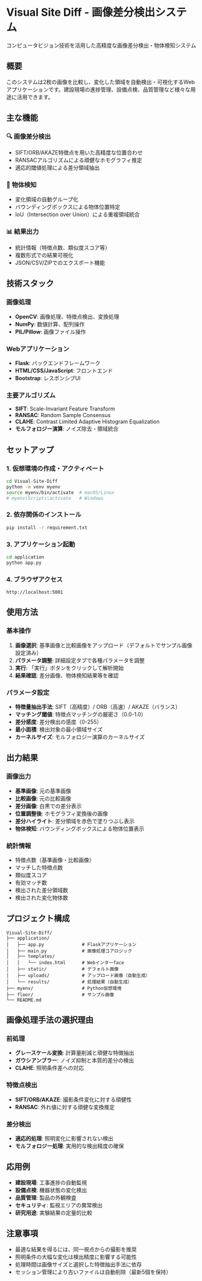 # Visual Site Diff - 画像差分検出システム

コンピュータビジョン技術を活用した高精度な画像差分検出・物体検知システム

## 概要

このシステムは2枚の画像を比較し、変化した領域を自動検出・可視化するWebアプリケーションです。建設現場の進捗管理、設備点検、品質管理など様々な用途に活用できます。

## 主な機能

### 🔍 画像差分検出
- SIFT/ORB/AKAZE特徴点を用いた高精度な位置合わせ
- RANSACアルゴリズムによる頑健なホモグラフィ推定
- 適応的閾値処理による差分領域抽出

### 🎯 物体検知
- 変化領域の自動グループ化
- バウンディングボックスによる物体位置特定
- IoU（Intersection over Union）による重複領域統合

### 📊 結果出力
- 統計情報（特徴点数、類似度スコア等）
- 複数形式での結果可視化
- JSON/CSV/ZIPでのエクスポート機能

## 技術スタック

### 画像処理
- **OpenCV**: 画像処理、特徴点検出、変換処理
- **NumPy**: 数値計算、配列操作
- **PIL/Pillow**: 画像ファイル操作

### Webアプリケーション
- **Flask**: バックエンドフレームワーク
- **HTML/CSS/JavaScript**: フロントエンド
- **Bootstrap**: レスポンシブUI

### 主要アルゴリズム
- **SIFT**: Scale-Invariant Feature Transform
- **RANSAC**: Random Sample Consensus
- **CLAHE**: Contrast Limited Adaptive Histogram Equalization
- **モルフォロジー演算**: ノイズ除去・領域統合

## セットアップ

### 1. 仮想環境の作成・アクティベート
```bash
cd Visual-Site-Diff
python -m venv myenv
source myenv/bin/activate  # macOS/Linux
# myenv\Scripts\activate   # Windows
```

### 2. 依存関係のインストール
```bash
pip install -r requirement.txt
```

### 3. アプリケーション起動
```bash
cd application
python app.py
```

### 4. ブラウザアクセス
```
http://localhost:5001
```

## 使用方法

### 基本操作
1. **画像選択**: 基準画像と比較画像をアップロード（デフォルトでサンプル画像設定済み）
2. **パラメータ調整**: 詳細設定タブで各種パラメータを調整
3. **実行**: 「実行」ボタンをクリックして解析開始
4. **結果確認**: 差分画像、物体検知結果等を確認

### パラメータ設定
- **特徴量抽出手法**: SIFT（高精度）/ ORB（高速）/ AKAZE（バランス）
- **マッチング閾値**: 特徴点マッチングの厳密さ（0.0-1.0）
- **差分感度**: 差分検出の感度（0-255）
- **最小面積**: 検出対象の最小領域サイズ
- **カーネルサイズ**: モルフォロジー演算のカーネルサイズ

## 出力結果

### 画像出力
- **基準画像**: 元の基準画像
- **比較画像**: 元の比較画像  
- **差分画像**: 白黒での差分表示
- **位置調整後**: ホモグラフィ変換後の画像
- **差分ハイライト**: 差分領域を赤色で塗りつぶし表示
- **物体検知**: バウンディングボックスによる物体位置表示

### 統計情報
- 特徴点数（基準画像・比較画像）
- マッチした特徴点数
- 類似度スコア
- 有効マッチ数
- 検出された差分領域数
- 検出された変化物体数

## プロジェクト構成

```
Visual-Site-Diff/
├── application/
│   ├── app.py              # Flaskアプリケーション
│   ├── main.py             # 画像処理コアロジック
│   ├── templates/
│   │   └── index.html      # Webインターface
│   ├── static/             # デフォルト画像
│   ├── uploads/            # アップロード画像（自動生成）
│   └── results/            # 処理結果（自動生成）
├── myenv/                  # Python仮想環境
├── floor/                  # サンプル画像
└── README.md
```

## 画像処理手法の選択理由

### 前処理
- **グレースケール変換**: 計算量削減と頑健な特徴抽出
- **ガウシアンブラー**: ノイズ抑制と本質的差分の検出
- **CLAHE**: 照明条件差への対応

### 特徴点検出
- **SIFT/ORB/AKAZE**: 撮影条件変化に対する頑健性
- **RANSAC**: 外れ値に対する頑健な変換推定

### 差分検出
- **適応的処理**: 照明変化に影響されない検出
- **モルフォロジー処理**: 実用的な検出精度の確保

## 応用例

- **建設現場**: 工事進捗の自動監視
- **設備点検**: 機器状態の変化検出
- **品質管理**: 製品の外観検査
- **セキュリティ**: 監視エリアの異常検出
- **研究用途**: 実験結果の定量的比較

## 注意事項

- 最適な結果を得るには、同一視点からの撮影を推奨
- 照明条件の大幅な変化は検出精度に影響する可能性
- 処理時間は画像サイズと選択した特徴抽出手法に依存
- セッション管理により古いファイルは自動削除（最新5個を保持）

